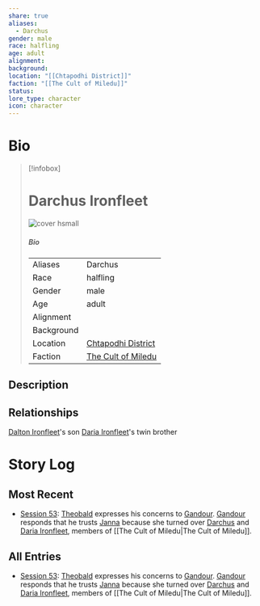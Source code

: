 ```yaml
---
share: true
aliases:
  - Darchus
gender: male
race: halfling
age: adult
alignment: 
background: 
location: "[[Chtapodhi District]]"
faction: "[[The Cult of Miledu]]"
status: 
lore_type: character
icon: character
---
```

# Bio
> [!infobox]
> # Darchus Ironfleet
> ![cover hsmall](insertimage.png)
> ##### Bio
> |  |  |
> | ---- | ---- |
> | Aliases | Darchus|
> | Race| halfling |
> | Gender| male|
> | Age | adult|
> | Alignment|| 
> | Background| |
> | Location|  [Chtapodhi District](../Locations/Areas/Chtapodhi%20District.md)|
> | Faction| [The Cult of Miledu](../../The%20Cult%20of%20Miledu.md)| 
## Description
## Relationships
[Dalton Ironfleet](../../Dalton%20Ironfleet.md)'s son
[Daria Ironfleet](./Daria%20Ironfleet.md)'s twin brother
# Story Log
## Most Recent
- [Session 53](../Session%20Log/Session%2053.md): [Theobald](Theobald%20Clayhollow.md) expresses his concerns to [Gandour](Gandour%20Ironfleet.md). [Gandour](Gandour%20Ironfleet.md) responds that he trusts [Janna](Janna%20Furwish.md) because she turned over [Darchus](Darchus%20Ironfleet.md) and [Daria Ironfleet](Daria%20Ironfleet.md), members of [[The Cult of Miledu|The Cult of Miledu]].

## All Entries
- [Session 53](../Session%20Log/Session%2053.md): [Theobald](Theobald%20Clayhollow.md) expresses his concerns to [Gandour](Gandour%20Ironfleet.md). [Gandour](Gandour%20Ironfleet.md) responds that he trusts [Janna](Janna%20Furwish.md) because she turned over [Darchus](Darchus%20Ironfleet.md) and [Daria Ironfleet](Daria%20Ironfleet.md), members of [[The Cult of Miledu|The Cult of Miledu]].

